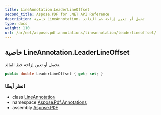 ```yaml
---
title: LineAnnotation.LeaderLineOffset
second_title: Aspose.PDF for .NET API Reference
description: خاصية LineAnnotation. تحصل أو تعين إزاحة خط القائد
type: docs
weight: 110
url: /ar/net/aspose.pdf.annotations/lineannotation/leaderlineoffset/
---
```

## خاصية LineAnnotation.LeaderLineOffset

تحصل أو تعين إزاحة خط القائد.

```csharp
public double LeaderLineOffset { get; set; }
```

### انظر أيضًا

* class [LineAnnotation](../)
* namespace [Aspose.Pdf.Annotations](../../../aspose.pdf.annotations/)
* assembly [Aspose.PDF](../../../)